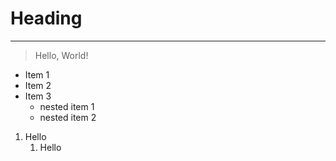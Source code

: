 <!-- Headings -->
# Heading
___

>Hello, World!

* Item 1
* Item 2
* Item 3
    * nested item 1
    * nested item 2
1. Hello
    1. Hello 

 
